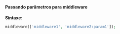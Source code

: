 #### Passando parâmetros para middleware
**Sintaxe:**
```php
middleware(['middleware1', 'middleware2:param1']);
```
<!--stackedit_data:
eyJoaXN0b3J5IjpbMTYyMDY4MTE4Nyw5NTM0MDc4NjJdfQ==
-->